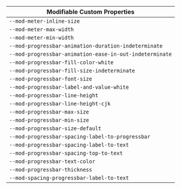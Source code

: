 | Modifiable Custom Properties                            |
| ------------------------------------------------------- |
| `--mod-meter-inline-size`                               |
| `--mod-meter-max-width`                                 |
| `--mod-meter-min-width`                                 |
| `--mod-progressbar-animation-duration-indeterminate`    |
| `--mod-progressbar-animation-ease-in-out-indeterminate` |
| `--mod-progressbar-fill-color-white` |
| `--mod-progressbar-fill-size-indeterminate` |
| `--mod-progressbar-font-size` |
| `--mod-progressbar-label-and-value-white` |
| `--mod-progressbar-line-height` |
| `--mod-progressbar-line-height-cjk` |
| `--mod-progressbar-max-size` |
| `--mod-progressbar-min-size` |
| `--mod-progressbar-size-default` |
| `--mod-progressbar-spacing-label-to-progressbar` |
| `--mod-progressbar-spacing-label-to-text` |
| `--mod-progressbar-spacing-top-to-text` |
| `--mod-progressbar-text-color` |
| `--mod-progressbar-thickness` |
| `--mod-spacing-progressbar-label-to-text` |